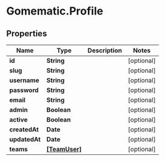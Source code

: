 # Gomematic.Profile

## Properties

Name | Type | Description | Notes
------------ | ------------- | ------------- | -------------
**id** | **String** |  | [optional] 
**slug** | **String** |  | [optional] 
**username** | **String** |  | [optional] 
**password** | **String** |  | [optional] 
**email** | **String** |  | [optional] 
**admin** | **Boolean** |  | [optional] 
**active** | **Boolean** |  | [optional] 
**createdAt** | **Date** |  | [optional] 
**updatedAt** | **Date** |  | [optional] 
**teams** | [**[TeamUser]**](TeamUser.md) |  | [optional] 


